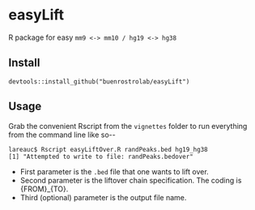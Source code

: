 # easyLift
R package for easy `mm9 <-> mm10 / hg19 <-> hg38`

## Install
```
devtools::install_github("buenrostrolab/easyLift")
```

## Usage
Grab the convenient Rscript from the `vignettes` folder
to run everything from the command line like so--

```
lareauc$ Rscript easyLiftOver.R randPeaks.bed hg19_hg38
[1] "Attempted to write to file: randPeaks.bedover"
```

- First parameter is the `.bed` file that one wants to lift over.
- Second parameter is the liftover chain specification. The coding is {FROM}_{TO}.
- Third (optional) parameter is the output file name. 

